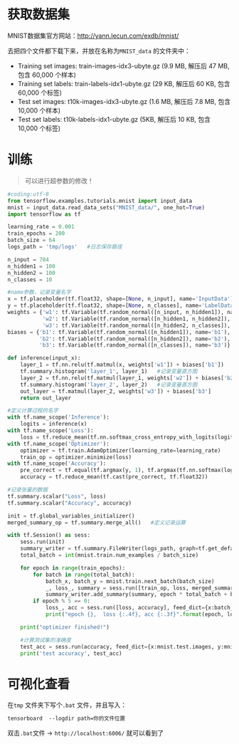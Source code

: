 # 获取数据集

MNIST数据集官方网站：http://yann.lecun.com/exdb/mnist/

去把四个文件都下载下来，并放在名称为`MNIST_data` 的文件夹中：

- Training set images: train-images-idx3-ubyte.gz (9.9 MB, 解压后 47 MB, 包含 60,000 个样本)
- Training set labels: train-labels-idx1-ubyte.gz (29 KB, 解压后 60 KB, 包含 60,000 个标签)
- Test set images: t10k-images-idx3-ubyte.gz (1.6 MB, 解压后 7.8 MB, 包含 10,000 个样本)
- Test set labels: t10k-labels-idx1-ubyte.gz (5KB, 解压后 10 KB, 包含 10,000 个标签)

# 训练

> 可以进行超参数的修改！

```python
#coding:utf-8
from tensorflow.examples.tutorials.mnist import input_data
mnist = input_data.read_data_sets("MNIST_data/", one_hot=True)
import tensorflow as tf

learning_rate = 0.001
train_epochs = 200
batch_size = 64
logs_path = 'tmp/logs'   #日志保存路径

n_input = 784
n_hidden1 = 100
n_hidden2 = 100
n_classes = 10

#name参数，记录变量名字
x = tf.placeholder(tf.float32, shape=[None, n_input], name='InputData')
y = tf.placeholder(tf.float32, shape=[None, n_classes], name='LabelData')
weights = {'w1': tf.Variable(tf.random_normal([n_input, n_hidden1]), name='W1'),
           'w2': tf.Variable(tf.random_normal([n_hidden1, n_hidden2]), name='W2'),
           'w3': tf.Variable(tf.random_normal([n_hidden2, n_classes]), name='W3')}
biases = {'b1': tf.Variable(tf.random_normal([n_hidden1]), name='b1'),
          'b2': tf.Variable(tf.random_normal([n_hidden2]), name='b2'),
          'b3': tf.Variable(tf.random_normal([n_classes]), name='b3')}

def inference(input_x):
    layer_1 = tf.nn.relu(tf.matmul(x, weights['w1']) + biases['b1'])
    tf.summary.histogram('layer_1', layer_1)   #记录变量直方图
    layer_2 = tf.nn.relu(tf.matmul(layer_1, weights['w2']) + biases['b2'])
    tf.summary.histogram('layer_2', layer_2)   #记录变量直方图
    out_layer = tf.matmul(layer_2, weights['w3']) + biases['b3']
    return out_layer

#定义计算过程的名字
with tf.name_scope('Inference'):
    logits = inference(x)
with tf.name_scope('Loss'):
    loss = tf.reduce_mean(tf.nn.softmax_cross_entropy_with_logits(logits=logits, labels=y))
with tf.name_scope('Optimizer'):
    optimizer = tf.train.AdamOptimizer(learning_rate=learning_rate)
    train_op = optimizer.minimize(loss)
with tf.name_scope('Accuracy'):
    pre_correct = tf.equal(tf.argmax(y, 1), tf.argmax(tf.nn.softmax(logits), 1))
    accuracy = tf.reduce_mean(tf.cast(pre_correct, tf.float32))

#记录张量的数据
tf.summary.scalar("Loss", loss)
tf.summary.scalar("Accuracy", accuracy)

init = tf.global_variables_initializer()
merged_summary_op = tf.summary.merge_all()   #定义记录运算

with tf.Session() as sess:
    sess.run(init)
    summary_writer = tf.summary.FileWriter(logs_path, graph=tf.get_default_graph())   #创建写对象
    total_batch = int(mnist.train.num_examples / batch_size)

    for epoch in range(train_epochs):
        for batch in range(total_batch):
            batch_x, batch_y = mnist.train.next_batch(batch_size)
            _, loss_, summary = sess.run([train_op, loss, merged_summary_op], feed_dict={x:batch_x, y:batch_y})   #执行记录运算
            summary_writer.add_summary(summary, epoch * total_batch + batch)     #将日志写入文件
        if epoch % 5 == 0:
            loss_, acc = sess.run([loss, accuracy], feed_dict={x:batch_x, y:batch_y})
            print("epoch {},  loss {:.4f}, acc {:.3f}".format(epoch, loss_, acc))

    print("optimizer finished!")

    #计算测试集的准确度
    test_acc = sess.run(accuracy, feed_dict={x:mnist.test.images, y:mnist.test.labels})
    print('test accuracy', test_acc)
```

# 可视化查看

在`tmp` 文件夹下写个`.bat` 文件，并且写入：

```html
tensorboard  --logdir path=你的文件位置
```

双击`.bat`文件 -> `http://localhost:6006/` 就可以看到了
